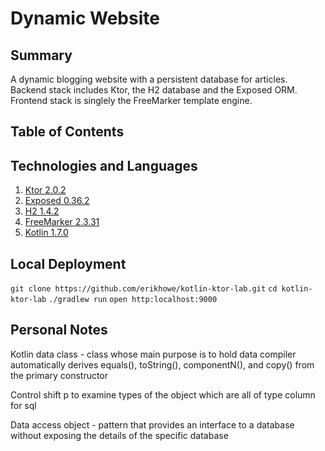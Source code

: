 # Dynamic Website

## Summary
A dynamic blogging website with a persistent database for articles. Backend stack includes Ktor, the H2 database and the Exposed ORM. Frontend stack is singlely the FreeMarker template engine. 

## Table of Contents

## Technologies and Languages

1. [Ktor 2.0.2](https://ktor.io/)
2. [Exposed 0.36.2](https://github.com/JetBrains/Exposed)
3. [H2 1.4.2](https://h2database.com/html/main.html)
4. [FreeMarker 2.3.31](https://freemarker.apache.org/)
5. [Kotlin 1.7.0](https://kotlinlang.org/)

## Local Deployment

`git clone https://github.com/erikhowe/kotlin-ktor-lab.git`
`cd kotlin-ktor-lab`
`./gradlew run`
`open http:localhost:9000`

## Personal Notes
Kotlin data class - class whose main purpose is to hold data
compiler automatically derives equals(), toString(), componentN(), and copy() from the primary constructor

Control shift p to examine types of the object which are all of type column for sql

Data access object - pattern that provides an interface to a database without exposing the details of the specific database

